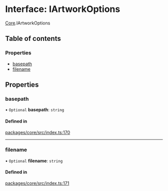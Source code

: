 # Interface: IArtworkOptions

[Core](../modules/Core.md).IArtworkOptions

## Table of contents

### Properties

- [basepath](Core.IArtworkOptions.md#basepath)
- [filename](Core.IArtworkOptions.md#filename)

## Properties

### basepath

• `Optional` **basepath**: `string`

#### Defined in

[packages/core/src/index.ts:170](https://github.com/iniquitybbs/iniquity/blob/55edf2a/packages/core/src/index.ts#L170)

___

### filename

• `Optional` **filename**: `string`

#### Defined in

[packages/core/src/index.ts:171](https://github.com/iniquitybbs/iniquity/blob/55edf2a/packages/core/src/index.ts#L171)
